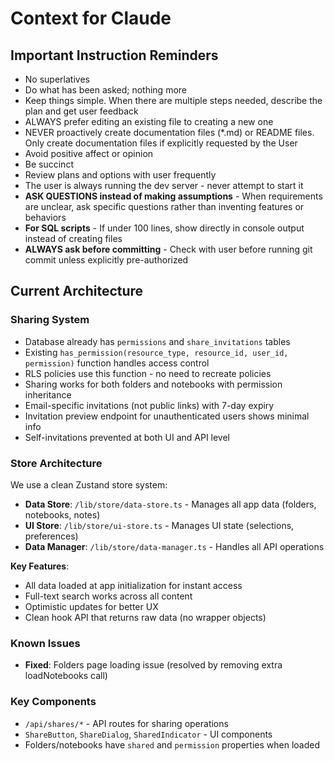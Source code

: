 # Context for Claude

## Important Instruction Reminders

- No superlatives
- Do what has been asked; nothing more
- Keep things simple. When there are multiple steps needed, describe the plan and get user feedback
- ALWAYS prefer editing an existing file to creating a new one
- NEVER proactively create documentation files (\*.md) or README files. Only create documentation files if explicitly requested by the User
- Avoid positive affect or opinion
- Be succinct
- Review plans and options with user frequently
- The user is always running the dev server - never attempt to start it
- **ASK QUESTIONS instead of making assumptions** - When requirements are unclear, ask specific questions rather than inventing features or behaviors
- **For SQL scripts** - If under 100 lines, show directly in console output instead of creating files
- **ALWAYS ask before committing** - Check with user before running git commit unless explicitly pre-authorized

## Current Architecture

### Sharing System

- Database already has `permissions` and `share_invitations` tables
- Existing `has_permission(resource_type, resource_id, user_id, permission)` function handles access control
- RLS policies use this function - no need to recreate policies
- Sharing works for both folders and notebooks with permission inheritance
- Email-specific invitations (not public links) with 7-day expiry
- Invitation preview endpoint for unauthenticated users shows minimal info
- Self-invitations prevented at both UI and API level

### Store Architecture

We use a clean Zustand store system:

- **Data Store**: `/lib/store/data-store.ts` - Manages all app data (folders, notebooks, notes)
- **UI Store**: `/lib/store/ui-store.ts` - Manages UI state (selections, preferences)
- **Data Manager**: `/lib/store/data-manager.ts` - Handles all API operations

**Key Features**:

- All data loaded at app initialization for instant access
- Full-text search works across all content
- Optimistic updates for better UX
- Clean hook API that returns raw data (no wrapper objects)

### Known Issues

- **Fixed**: Folders page loading issue (resolved by removing extra loadNotebooks call)

### Key Components

- `/api/shares/*` - API routes for sharing operations
- `ShareButton`, `ShareDialog`, `SharedIndicator` - UI components
- Folders/notebooks have `shared` and `permission` properties when loaded
